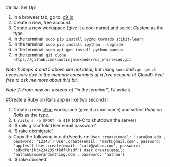 #Initial Set Up!

1. In a browser tab, go to: <a href="https://c9.io/" target="_blank">c9.io</a>
2. Create a new, free account.
3. Create a new workspace (give it a cool name) and select _Custom_ as the type.
4. In the terminal: `sudo pip install pyzmq tornado scikit-learn`
5. In the terminal: `sudo pip install ipython --upgrade`
6. In the terminal: `sudo apt-get install python-pandas`
7. In the terminal: `git clone https://github.com/austinjalexander/cs_whirlwind.git`

_Note 1: Steps 4 and 5 above are not ideal, but using_ `sudo` _and_ `apt-get` _is necessary due to the memory constraints of a free account at_ Cloud9. _Feel free to ask me more about this bit._

_Note 2: From now on, instead of "in the terminal", I'll write_ `$`.


#Create a Ruby on Rails app in like two seconds!

1. Create a new <a href="https://c9.io/" target="_blank">c9.io</a> workspace (give it a cool name) and select _Ruby on Rails_ as the type.
2. `$ rails s -p $PORT -b $IP` (ctrl-C to shutdown the server)
3. '$ rails g scaffold User email password'
4. '$ rake db:migrate'
5. Copy the following into db/seeds.rb: 
`User.create(email: 'sara@bu.edu', password: '12345')
User.create(email: 'mark@gmail.com', password: 'apples')
User.create(email: 'cali@yahoo.com', password: 'sdkdferih34234235rfkdfkhsdf')
User.create(email: 'nathan@somerandomthing.com', password: 'nathan')`
6. '$ rake db:seed'